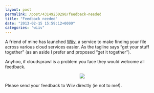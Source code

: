 ```yaml
---
layout: post
permalink: /post/43149250290/feedback-needed
title: "Feedback needed"
date: "2013-02-15 15:59:12+0000"
categories: "wiiv"
---
```

A friend of mine has launched <a href="http://wiiv.co/">Wiiv</a>, a service to make finding your file across various cloud services easier. As the tagline says &ldquo;get your stuff together&rdquo; (as an aside I prefer and proposed &ldquo;get it together&rdquo;).


Anyhoo, if cloudsprawl is a problem you face they would welcome all feedback.  


<center><img src="http://67.media.tumblr.com/22828af8af21ea7f69f282efa5dd6a12/tumblr_inline_mi9o7j47UC1qz4rgp.png"/></center>



Please send your feedback to Wiiv directly (ie not to me!). 
